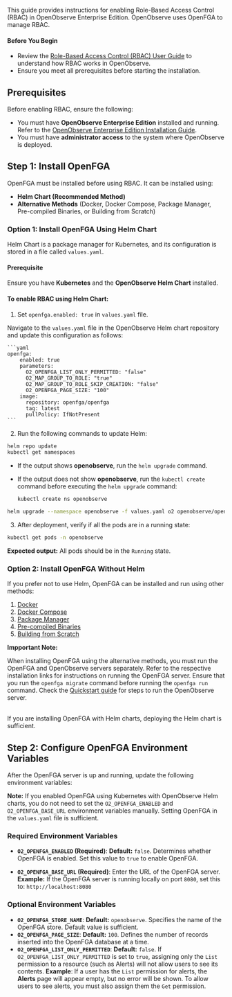 This guide provides instructions for enabling Role-Based Access Control (RBAC) in OpenObserve Enterprise Edition. OpenObserve uses OpenFGA to manage RBAC.

#### Before You Begin

- Review the [Role-Based Access Control (RBAC) User Guide](role-based-access-control.md) to understand how RBAC works in OpenObserve.
- Ensure you meet all prerequisites before starting the installation.

## Prerequisites

Before enabling RBAC, ensure the following:

- You must have **OpenObserve Enterprise Edition** installed and running. Refer to the [OpenObserve Enterprise Edition Installation Guide](openObserve-enterprise-edition-installation-guide.md).
- You must have **administrator access** to the system where OpenObserve is deployed.

## Step 1: Install OpenFGA

OpenFGA must be installed before using RBAC. It can be installed using:

- **Helm Chart (Recommended Method)**
- **Alternative Methods** (Docker, Docker Compose, Package Manager, Pre-compiled Binaries, or Building from Scratch)

### Option 1: Install OpenFGA Using Helm Chart

Helm Chart is a package manager for Kubernetes, and its configuration is stored in a file called `values.yaml`.

#### Prerequisite

Ensure you have **Kubernetes** and the **OpenObserve Helm Chart** installed.

#### To enable RBAC using Helm Chart:

1. Set `openfga.enabled: true` in `values.yaml` file.

  Navigate to the `values.yaml` file in the OpenObserve Helm chart repository and update this configuration as follows:

    ```yaml
    openfga:
        enabled: true
        parameters:
          O2_OPENFGA_LIST_ONLY_PERMITTED: "false"
          O2_MAP_GROUP_TO_ROLE: "true"
          O2_MAP_GROUP_TO_ROLE_SKIP_CREATION: "false"
          O2_OPENFGA_PAGE_SIZE: "100"
        image:
          repository: openfga/openfga
          tag: latest
          pullPolicy: IfNotPresent
    ```

2. Run the following commands to update Helm:

```sh
helm repo update
kubectl get namespaces
```

- If the output shows **openobserve**, run the `helm upgrade` command.

- If the output does not show **openobserve**, run the `kubectl create` command before executing the `helm upgrade` command: 
    ```sh 
    kubectl create ns openobserve
    ```
```sh
helm upgrade --namespace openobserve -f values.yaml o2 openobserve/openobserve
```


3. After deployment, verify if all the pods are in a running state:

```sh
kubectl get pods -n openobserve
```
**Expected output:** All pods should be in the `Running` state.


### Option 2: Install OpenFGA Without Helm

If you prefer not to use Helm, OpenFGA can be installed and run using other methods:

1. [Docker](https://openfga.dev/docs/getting-started/setup-openfga/docker)
2. [Docker Compose](https://github.com/openfga/openfga?tab=readme-ov-file#docker-compose)  
3. [Package Manager](https://github.com/openfga/openfga?tab=readme-ov-file#package-managers)
4. [Pre-compiled Binaries](https://github.com/openfga/openfga?tab=readme-ov-file#pre-compiled-binaries)
5. [Building from Scratch](https://github.com/openfga/openfga?tab=readme-ov-file#building-from-source)

**Impportant Note:** 

When installing OpenFGA using the alternative methods, you must run the OpenFGA and OpenObserve servers separately. Refer to the respective installation links for instructions on running the OpenFGA server. Ensure that you run the `openfga migrate` command before running the `openfga run` command. Check the [Quickstart guide](https://openobserve.ai/docs/quickstart/#openobserve-cloud) for steps to run the OpenObserve server.

<br>If you are installing OpenFGA with Helm charts, deploying the Helm chart is sufficient.

## Step 2: Configure OpenFGA Environment Variables

After the OpenFGA server is up and running, update the following environment variables:

**Note:** If you enabled OpenFGA using Kubernetes with OpenObserve Helm charts, you do not need to set the `O2_OPENFGA_ENABLED` and `O2_OPENFGA_BASE_URL` environment variables manually. Setting OpenFGA in the `values.yaml` file is sufficient.

### Required Environment Variables

- **`O2_OPENFGA_ENABLED` (Required)**: **Default:** `false`. Determines whether OpenFGA is enabled. Set this value to `true` to enable OpenFGA.

- **`O2_OPENFGA_BASE_URL` (Required)**: Enter the URL of the OpenFGA server. 
  **Example:** If the OpenFGA server is running locally on port `8080`, set this to: ```http://localhost:8080```

### Optional Environment Variables

- **`O2_OPENFGA_STORE_NAME`**: **Default:** `openobserve`. Specifies the name of the OpenFGA store. Default value is sufficient.
- **`O2_OPENFGA_PAGE_SIZE`**: **Default:** `100`. Defines the number of records inserted into the OpenFGA database at a time.
- **`O2_OPENFGA_LIST_ONLY_PERMITTED`**: **Default:** `false`. If `O2_OPENFGA_LIST_ONLY_PERMITTED` is set to `true`, assigning only the `List` permission to a resource (such as Alerts) will not allow users to see its contents.
  **Example**: If a user has the `List` permission for alerts, the **Alerts** page will appear empty, but no error will be shown. To allow users to see alerts, you must also assign them the `Get` permission.


